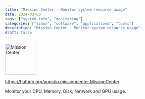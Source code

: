 ```yaml
---
title: "Mission Center - Monitor system resource usage"
date: 2024-03-06
tags: ["system-info", "monitoring"]
categories: ["linux", "software", "applications", "tools"]
description: "Mission Center - Monitor system resource usage"
draft: false
---
```


<img src="https://dl.flathub.org/repo/appstream/x86_64/icons/128x128/io.missioncenter.MissionCenter.png" alt="Mission Center" width="100" height="100">

https://flathub.org/apps/io.missioncenter.MissionCenter

Monitor your CPU, Memory, Disk, Network and GPU usage.
